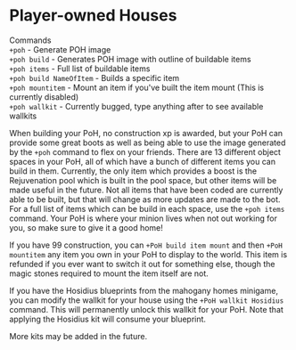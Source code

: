 # Player-owned Houses

Commands  
`+poh` - Generate POH image  
`+poh build` - Generates POH image with outline of buildable items  
`+poh items` - Full list of buildable items  
`+poh build NameOfItem` - Builds a specific item  
`+poh mountitem` - Mount an item if you've built the item mount \(This is currently disabled\)  
`+poh wallkit` - Currently bugged, type anything after to see available wallkits  


When building your PoH, no construction xp is awarded, but your PoH can provide some great boots as well as being able to use the image generated by the `+poh` command to flex on your friends. There are 13 different object spaces in your PoH, all of which have a bunch of different items you can build in them. Currently, the only item which provides a boost is the Rejuvenation pool which is built in the pool space, but other items will be made useful in the future. Not all items that have been coded are currently able to be built, but that will change as more updates are made to the bot. For a full list of items which can be build in each space, use the `+poh items` command. Your PoH is where your minion lives when not out working for you, so make sure to give it a good home!

If you have 99 construction, you can `+PoH build item mount` and then `+PoH mountitem` any item you own in your PoH to display to the world. This item is refunded if you ever want to switch it out for something else, though the magic stones required to mount the item itself are not.

If you have the Hosidius blueprints from the mahogany homes minigame, you can modify the wallkit for your house using the `+PoH wallkit Hosidius` command. This will permanently unlock this wallkit for your PoH. Note that applying the Hosidius kit will consume your blueprint. 

More kits may be added in the future.

